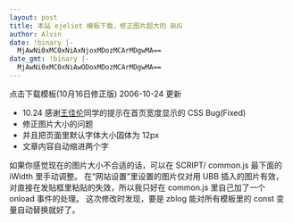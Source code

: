 ```yaml
---
layout: post
title: 本站 ejeliot 模板下载，修正图片超大的 BUG
author: Alvin
date: !binary |-
  MjAwNi0xMC0xNiAxNjoxMDozMCArMDgwMA==
date_gmt: !binary |-
  MjAwNi0xMC0xNiAwODoxMDozMCArMDgwMA==
---
```

点击下载模板(10月16日修正版)
2006-10-24 更新
<ul>
<li>10.24 感谢<a href="http://www.gallonwang.com">王佳伦</a>同学的提示在首页宽度显示的 CSS Bug(Fixed)</li>
<li>修正图片大小的问题</li>
<li>并且把页面里默认字体大小固体为 12px</li>
<li>文章内容自动缩进两个字</li></ul>
如果你感觉现在的图片大小不合适的话，可以在 SCRIPT/ common.js 最下面的 iWidth 里手动调整。
在“网站设置”里设置的图片仅对用 UBB 插入的图片有效，对直接在发贴框里粘贴的失效，所以我只好在 common.js 里自己加了一个 onload 事件的处理。
这次修改时发现，要是 zblog 能对所有模板里的 const 变量自动替换就好了。
